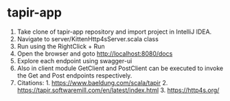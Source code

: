 # tapir-app

1. Take clone of tapir-app repository and import project in IntelliJ IDEA.
2. Navigate to server/KittenHttp4sServer.scala class
3. Run using the RightClick + Run
4. Open the browser and goto [http://localhost:8080/docs](http://localhost:8080/docs/)
5. Explore each endpoint using swagger-ui
6. Also in client module GetClient and PostClient can be executed to invoke the Get and Post endpoints respectively.
7. Citations: 1. https://www.baeldung.com/scala/tapir
              2. https://tapir.softwaremill.com/en/latest/index.html
              3. https://http4s.org/
        
